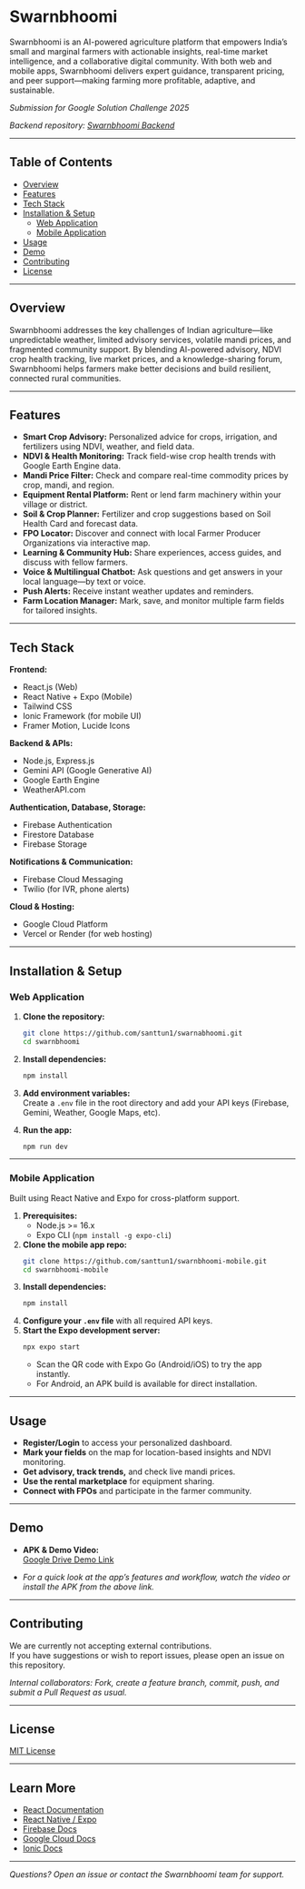 # Swarnbhoomi

Swarnbhoomi is an AI-powered agriculture platform that empowers India’s small and marginal farmers with actionable insights, real-time market intelligence, and a collaborative digital community. With both web and mobile apps, Swarnbhoomi delivers expert guidance, transparent pricing, and peer support—making farming more profitable, adaptive, and sustainable.

_Submission for Google Solution Challenge 2025_

_Backend repository: [Swarnbhoomi Backend](https://github.com/santtun1/swarnbhoomi-backend.git)_

---

## Table of Contents

- [Overview](#overview)
- [Features](#features)
- [Tech Stack](#tech-stack)
- [Installation & Setup](#installation--setup)
  - [Web Application](#web-application)
  - [Mobile Application](#mobile-application)
- [Usage](#usage)
- [Demo](#demo)
- [Contributing](#contributing)
- [License](#license)

---

## Overview

Swarnbhoomi addresses the key challenges of Indian agriculture—like unpredictable weather, limited advisory services, volatile mandi prices, and fragmented community support. By blending AI-powered advisory, NDVI crop health tracking, live market prices, and a knowledge-sharing forum, Swarnbhoomi helps farmers make better decisions and build resilient, connected rural communities.

---

## Features

- **Smart Crop Advisory:** Personalized advice for crops, irrigation, and fertilizers using NDVI, weather, and field data.
- **NDVI & Health Monitoring:** Track field-wise crop health trends with Google Earth Engine data.
- **Mandi Price Filter:** Check and compare real-time commodity prices by crop, mandi, and region.
- **Equipment Rental Platform:** Rent or lend farm machinery within your village or district.
- **Soil & Crop Planner:** Fertilizer and crop suggestions based on Soil Health Card and forecast data.
- **FPO Locator:** Discover and connect with local Farmer Producer Organizations via interactive map.
- **Learning & Community Hub:** Share experiences, access guides, and discuss with fellow farmers.
- **Voice & Multilingual Chatbot:** Ask questions and get answers in your local language—by text or voice.
- **Push Alerts:** Receive instant weather updates and reminders.
- **Farm Location Manager:** Mark, save, and monitor multiple farm fields for tailored insights.

---

## Tech Stack

**Frontend:**  
- React.js (Web)  
- React Native + Expo (Mobile)  
- Tailwind CSS  
- Ionic Framework (for mobile UI)  
- Framer Motion, Lucide Icons  

**Backend & APIs:**  
- Node.js, Express.js  
- Gemini API (Google Generative AI)  
- Google Earth Engine  
- WeatherAPI.com  

**Authentication, Database, Storage:**  
- Firebase Authentication  
- Firestore Database  
- Firebase Storage  

**Notifications & Communication:**  
- Firebase Cloud Messaging  
- Twilio (for IVR, phone alerts)  

**Cloud & Hosting:**  
- Google Cloud Platform  
- Vercel or Render (for web hosting)  

---

## Installation & Setup

### Web Application

1. **Clone the repository:**
    ```sh
    git clone https://github.com/santtun1/swarnabhoomi.git
    cd swarnbhoomi
    ```
2. **Install dependencies:**
    ```sh
    npm install
    ```
3. **Add environment variables:**  
   Create a `.env` file in the root directory and add your API keys (Firebase, Gemini, Weather, Google Maps, etc).

4. **Run the app:**
    ```sh
    npm run dev
    ```

---

### Mobile Application

Built using React Native and Expo for cross-platform support.

1. **Prerequisites:**  
   - Node.js >= 16.x  
   - Expo CLI (`npm install -g expo-cli`)
2. **Clone the mobile app repo:**  
    ```sh
    git clone https://github.com/santtun1/swarnbhoomi-mobile.git
    cd swarnbhoomi-mobile
    ```
3. **Install dependencies:**  
    ```sh
    npm install
    ```
4. **Configure your `.env` file** with all required API keys.
5. **Start the Expo development server:**  
    ```sh
    npx expo start
    ```
   - Scan the QR code with Expo Go (Android/iOS) to try the app instantly.
   - For Android, an APK build is available for direct installation.

---

## Usage

- **Register/Login** to access your personalized dashboard.
- **Mark your fields** on the map for location-based insights and NDVI monitoring.
- **Get advisory, track trends,** and check live mandi prices.
- **Use the rental marketplace** for equipment sharing.
- **Connect with FPOs** and participate in the farmer community.

---

## Demo

- **APK & Demo Video:**  
  [Google Drive Demo Link](#) <!-- ← Replace with your actual Google Drive link -->

- _For a quick look at the app’s features and workflow, watch the video or install the APK from the above link._

---

## Contributing

We are currently not accepting external contributions.  
If you have suggestions or wish to report issues, please open an issue on this repository.

_Internal collaborators: Fork, create a feature branch, commit, push, and submit a Pull Request as usual._

---

## License

[MIT License](LICENSE)

---

## Learn More

- [React Documentation](https://react.dev/)
- [React Native / Expo](https://docs.expo.dev/)
- [Firebase Docs](https://firebase.google.com/docs)
- [Google Cloud Docs](https://cloud.google.com/docs)
- [Ionic Docs](https://ionicframework.com/docs)

---

_Questions? Open an issue or contact the Swarnbhoomi team for support._
